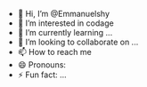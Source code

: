 - 👋 Hi, I’m @Emmanuelshy
- 👀 I’m interested in codage 
- 🌱 I’m currently learning ...
- 💞️ I’m looking to collaborate on ...
- 📫 How to reach me 
- 😄 Pronouns: 
- ⚡ Fun fact: ...

<!---
Emmanuelshy/Emmanuelshy is a ✨ special ✨ repository because its `README.md` (this file) appears on your GitHub profile.
You can click the Preview link to take a look at your changes.
--->

